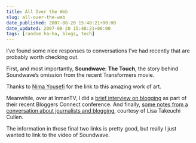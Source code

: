 ```yaml
---
title: All Over the Web
slug: all-over-the-web
date_published: 2007-08-20 15:48:21+00:00
date_updated: 2007-08-20 15:48:21+00:00
tags: [random ha-ha, blogs, tech]
---
```

I’ve found some nice responses to conversations I’ve had recently that are probably worth checking out.

First, and most importantly, **Soundwave: The Touch**, the story behind Soundwave’s omission from the recent Transformers movie.

Thanks to [Nima Yousefi](http://equinox-of-insanity.com/2007/08/soundwave-the-mp3-player/) for the link to this amazing work of art.

Meanwhile, over at InmanTV, I did a [brief interview on blogging](http://www.inmantv.com/?p=64) as part of their recent Bloggers Connect conference. And finally, [some notes from a conversation about journalists and blogging](http://time-blog.com/work_in_progress/2007/08/notes_from_times_blogging_tuto.html?xid=rss-wip), courtesy of Lisa Takeuchi Cullen.

The information in those final two links is pretty good, but really I just wanted to link to the video of Soundwave.
